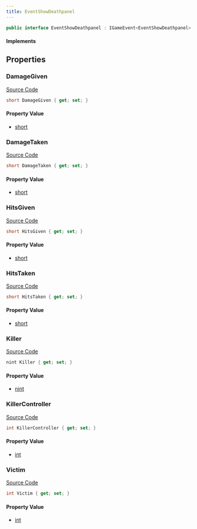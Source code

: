 ```yaml
---
title: EventShowDeathpanel
---
```


```csharp
public interface EventShowDeathpanel : IGameEvent<EventShowDeathpanel>
```

#### Implements

## Properties

### DamageGiven

[Source Code](https://github.com/swiftly-solution/swiftlys2/blob/main/managed/src/SwiftlyS2.Generated/GameEvents/Interfaces/EventShowDeathpanel.cs#L55)

```csharp
short DamageGiven { get; set; }
```

#### Property Value

- [short](https://learn.microsoft.com/dotnet/api/system.int16)

### DamageTaken

[Source Code](https://github.com/swiftly-solution/swiftlys2/blob/main/managed/src/SwiftlyS2.Generated/GameEvents/Interfaces/EventShowDeathpanel.cs#L45)

```csharp
short DamageTaken { get; set; }
```

#### Property Value

- [short](https://learn.microsoft.com/dotnet/api/system.int16)

### HitsGiven

[Source Code](https://github.com/swiftly-solution/swiftlys2/blob/main/managed/src/SwiftlyS2.Generated/GameEvents/Interfaces/EventShowDeathpanel.cs#L50)

```csharp
short HitsGiven { get; set; }
```

#### Property Value

- [short](https://learn.microsoft.com/dotnet/api/system.int16)

### HitsTaken

[Source Code](https://github.com/swiftly-solution/swiftlys2/blob/main/managed/src/SwiftlyS2.Generated/GameEvents/Interfaces/EventShowDeathpanel.cs#L40)

```csharp
short HitsTaken { get; set; }
```

#### Property Value

- [short](https://learn.microsoft.com/dotnet/api/system.int16)

### Killer

[Source Code](https://github.com/swiftly-solution/swiftlys2/blob/main/managed/src/SwiftlyS2.Generated/GameEvents/Interfaces/EventShowDeathpanel.cs#L30)

```csharp
nint Killer { get; set; }
```

#### Property Value

- [nint](https://learn.microsoft.com/dotnet/api/system.intptr)

### KillerController

[Source Code](https://github.com/swiftly-solution/swiftlys2/blob/main/managed/src/SwiftlyS2.Generated/GameEvents/Interfaces/EventShowDeathpanel.cs#L35)

```csharp
int KillerController { get; set; }
```

#### Property Value

- [int](https://learn.microsoft.com/dotnet/api/system.int32)

### Victim

[Source Code](https://github.com/swiftly-solution/swiftlys2/blob/main/managed/src/SwiftlyS2.Generated/GameEvents/Interfaces/EventShowDeathpanel.cs#L23)

```csharp
int Victim { get; set; }
```

#### Property Value

- [int](https://learn.microsoft.com/dotnet/api/system.int32)


